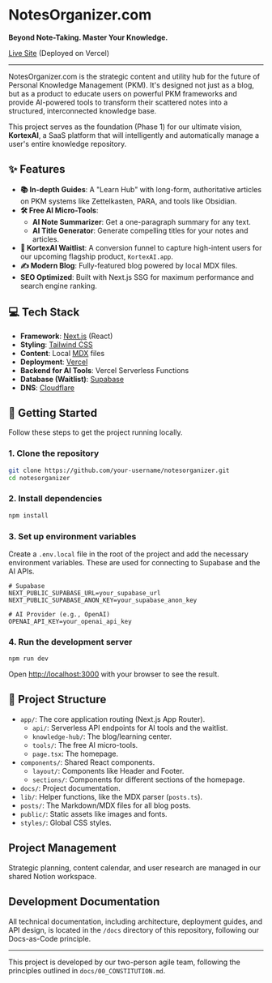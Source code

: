 # NotesOrganizer.com

**Beyond Note-Taking. Master Your Knowledge.**

[Live Site](https://www.notesorganizer.com) (Deployed on Vercel)

---

NotesOrganizer.com is the strategic content and utility hub for the future of Personal Knowledge Management (PKM). It's designed not just as a blog, but as a product to educate users on powerful PKM frameworks and provide AI-powered tools to transform their scattered notes into a structured, interconnected knowledge base.

This project serves as the foundation (Phase 1) for our ultimate vision, **KortexAI**, a SaaS platform that will intelligently and automatically manage a user's entire knowledge repository.

## ✨ Features

- **📚 In-depth Guides**: A "Learn Hub" with long-form, authoritative articles on PKM systems like Zettelkasten, PARA, and tools like Obsidian.
- **🛠️ Free AI Micro-Tools**:
  - **AI Note Summarizer**: Get a one-paragraph summary for any text.
  - **AI Title Generator**: Generate compelling titles for your notes and articles.
- **🚀 KortexAI Waitlist**: A conversion funnel to capture high-intent users for our upcoming flagship product, `KortexAI.app`.
- **✍️ Modern Blog**: Fully-featured blog powered by local MDX files.
- **SEO Optimized**: Built with Next.js SSG for maximum performance and search engine ranking.

## 💻 Tech Stack

- **Framework**: [Next.js](https://nextjs.org/) (React)
- **Styling**: [Tailwind CSS](https://tailwindcss.com/)
- **Content**: Local [MDX](https://mdxjs.com/) files
- **Deployment**: [Vercel](https://vercel.com/)
- **Backend for AI Tools**: Vercel Serverless Functions
- **Database (Waitlist)**: [Supabase](https://supabase.io/)
- **DNS**: [Cloudflare](https://www.cloudflare.com/)

## 🚀 Getting Started

Follow these steps to get the project running locally.

### 1. Clone the repository

```bash
git clone https://github.com/your-username/notesorganizer.git
cd notesorganizer
```

### 2. Install dependencies

```bash
npm install
```

### 3. Set up environment variables

Create a `.env.local` file in the root of the project and add the necessary environment variables. These are used for connecting to Supabase and the AI APIs.

```
# Supabase
NEXT_PUBLIC_SUPABASE_URL=your_supabase_url
NEXT_PUBLIC_SUPABASE_ANON_KEY=your_supabase_anon_key

# AI Provider (e.g., OpenAI)
OPENAI_API_KEY=your_openai_api_key
```

### 4. Run the development server

```bash
npm run dev
```

Open [http://localhost:3000](http://localhost:3000) with your browser to see the result.

## 📂 Project Structure

- `app/`: The core application routing (Next.js App Router).
  - `api/`: Serverless API endpoints for AI tools and the waitlist.
  - `knowledge-hub/`: The blog/learning center.
  - `tools/`: The free AI micro-tools.
  - `page.tsx`: The homepage.
- `components/`: Shared React components.
  - `layout/`: Components like Header and Footer.
  - `sections/`: Components for different sections of the homepage.
- `docs/`: Project documentation.
- `lib/`: Helper functions, like the MDX parser (`posts.ts`).
- `posts/`: The Markdown/MDX files for all blog posts.
- `public/`: Static assets like images and fonts.
- `styles/`: Global CSS styles.

## Project Management

Strategic planning, content calendar, and user research are managed in our shared Notion workspace.

## Development Documentation

All technical documentation, including architecture, deployment guides, and API design, is located in the `/docs` directory of this repository, following our Docs-as-Code principle.

---

This project is developed by our two-person agile team, following the principles outlined in `docs/00_CONSTITUTION.md`. 